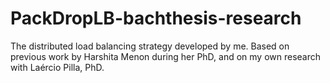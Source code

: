 # PackDropLB-bachthesis-research
The distributed load balancing strategy developed by me. Based on previous work by Harshita Menon during her PhD, and on my own research with Laércio Pilla, PhD.
